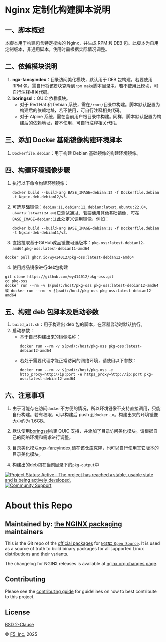 # Nginx 定制化构建脚本说明

## 一、脚本概述
本脚本用于构建包含特定模块的 Nginx，并生成 RPM 和 DEB 包。此脚本为自用定制版本，非通用脚本，使用时需根据实际情况调整。

## 二、依赖模块说明
1. **ngx-fancyindex**：目录访问美化模块，默认用于 DEB 包构建。若要使用 RPM 包，需自行将该模块克隆到`rpm make`脚本目录中。若不使用此模块，可自行注释相关代码。
2. **boringssl**：QUIC 依赖模块。
    - 对于 Red Hat 和 Debian 系统，需在`/root/`目录中构建。脚本默认配置为构建后的依赖地址，若不使用，可自行注释相关代码。
    - 对于 Alpine 系统，需在当前用户根目录中构建。同样，脚本默认配置为构建后的依赖地址，若不使用，可自行注释相关代码。

## 三、添加 Docker 基础镜像构建环境脚本
1. `Dockerfile.debian`：用于构建 Debian 基础镜像的构建环境镜像。

## 四、构建环境镜像步骤
1. 执行以下命令构建环境镜像：
   ```shell
   docker build --build-arg BASE_IMAGE=debian:12 -f Dockerfile.debian -t Ngxin-deb-debian12/v3.
   ```
2. 可选基础镜像：`debian:11`, `debian:12`, `debian:latest`, `ubuntu:22.04`, `ubuntu:latest(24.04)`已测试通过。若要使用其他基础镜像，可在`BASE_IMAGE=debian:11`此处定义调用镜像，例如：
   ```shell
   docker build --build-arg BASE_IMAGE=debian:11 -f Dockerfile.debian -t Ngxin-deb-debian11/v3.
   ```
3. 直接拉取基于GitHub成品镜像可选版本：`pkg-oss:latest-debian12-amd64`,`pkg-oss:latest-debian11-amd64`
```shell
docker pull ghcr.io/wy414012/pkg-oss:latest-debian12-amd64
```
4. 使用成品镜像进行deb包构建
```shell
git clone https://github.com/wy414012/pkg-oss.git
cd pkg-oss
docker run --rm -v $(pwd):/host/pkg-oss pkg-oss:latest-debian12-amd64 或 docker run --rm -v $(pwd):/host/pkg-oss pkg-oss:latest-debian12-amd64
```
## 五、构建 deb 包脚本及启动参数
1. `build_all.sh`：用于构建出 deb 包的脚本，在容器启动时默认执行。
2. 启动参数：
   - 基于自己构建出来的镜像名称：
     ```shell
     docker run --rm -v $(pwd):/host/pkg-oss pkg-oss:latest-debian12-amd64
     ```
   - 若处于需要代理才能正常访问的网络环境，请使用以下参数：
     ```shell
     docker run --rm -v $(pwd):/host/pkg-oss -e http_proxy=http://ip:port -e https_proxy=http://ip:port pkg-oss:latest-debian12-amd64
     ```

## 六、注意事项
1. 由于可能存在访问`docker`不方便的情况，所以环境镜像不支持直接调用，只能自行构建。若有权限，可以构建后 push 到`docker.io`。构建出来的环境镜像大小约为 1.6GB。

2. 默认使用[boringssl](https://boringssl.googlesource.com/boringssl)构建 QUIC 支持，并添加了目录访问美化模块。请根据自己的网络环境和需求进行调整。

3. 目录美化模块[ngx-fancyindex](https://github.com/wy414012/ngx-fancyindex),请在该仓库克隆，也可以自行使用其它版本的目录美化模块。

4. 构建出的deb包在当前目录下的`pkg-output`中

[![Project Status: Active – The project has reached a stable, usable state and is being actively developed.](https://www.repostatus.org/badges/latest/active.svg)](https://www.repostatus.org/#active)
[![Community Support](https://badgen.net/badge/support/community/cyan?icon=awesome)](https://github.com/nginx/pkg-oss/blob/master/SUPPORT.md)

# About this Repo

## Maintained by: [the NGINX packaging maintainers](https://github.com/nginx/pkg-oss)

This is the Git repo of the [official packages](https://nginx.org/en/linux_packages.html) for [`NGINX Open Source`](https://nginx.org/).  It is used as a source of truth to build binary packages for all supported Linux distributions and their variants.

The changelog for NGINX releases is available at [nginx.org changes page](https://nginx.org/en/CHANGES).

## Contributing

Please see the [contributing guide](https://github.com/nginx/pkg-oss/blob/master/CONTRIBUTING.md) for guidelines on how to best contribute to this project.

## License

[BSD 2-Clause](https://github.com/nginx/pkg-oss/blob/master/LICENSE)

&copy; [F5, Inc.](https://www.f5.com/) 2025
